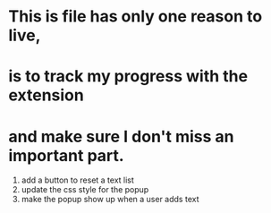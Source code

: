 # This is file has only one reason to live,
# is to track my progress with the extension
# and make sure I don't miss an important part.

1) add a button to reset a text list
2) update the css style for the popup
3) make the popup show up when a user adds text